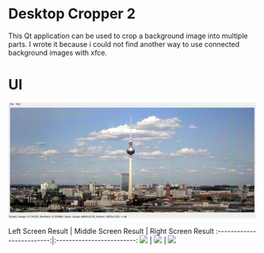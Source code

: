 # Desktop Cropper 2
This Qt application can be used to crop a background image into multiple parts. I wrote it because i could not find another way to use connected background images with xfce.

# UI
<img src="readmeAssets/ui.png" width="500">

Left Screen Result             |  Middle Screen Result | Right Screen Result
:-------------------------:|:-------------------------:
<img src="readmeAssets/berlin_l.png" width="250"> | <img src="readmeAssets/berlin_m.png" width="250"> | <img src="readmeAssets/berlin_r.png" width="250">
